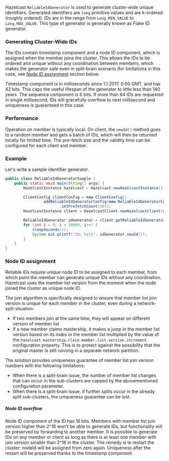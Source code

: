 
Hazelcast `ReliableIdGenerator` is used to generate cluster-wide unique identifiers. Generated identifiers are `long` primitive values and are k-ordered (roughly ordered). IDs are in the range from `Long.MIN_VALUE` to `Long.MAX_VALUE`. This type of generator is generally known as Flake ID generator.

### Generating Cluster-Wide IDs

The IDs contain timestamp component and a node ID component, which is assigned when the member joins the cluster. This allows the IDs to be ordered and unique without any coordination between members, which makes the generator safe even in split-brain scenario (for limitations in this case, see [Node ID assignment](#page_Node+ID+assignment) section below.

Timestamp component is in milliseconds since 1.1.2017, 0:00 GMT, and has 42 bits. This caps the useful lifespan of the generator to little less than 140 years. The sequence component is 6 bits. If more than 64 IDs are requested in single millisecond, IDs will gracefully overflow to next millisecond and uniqueness is guaranteed in this case.

### Performance

Operation on member is typically local. On client, the `newId()` method goes to a random member and gets a batch of IDs, which will then be returned locally for limited time. The pre-fetch size and the validity time can be configured for each client and member.

### Example

Let's write a sample identifier generator.

```java
public class ReliableIdGeneratorSample {
    public static void main(String[] args) {
        HazelcastInstance hazelcast = Hazelcast.newHazelcastInstance();

        ClientConfig clientConfig = new ClientConfig()
                .addReliableIdGeneratorConfig(new ReliableIdGeneratorConfig("idGenerator")
                        .setPrefetchCount(10));
        HazelcastInstance client = HazelcastClient.newHazelcastClient(clientConfig);

        ReliableIdGenerator idGenerator = client.getReliableIdGenerator("idGenerator");
        for (int i = 0; i < 10000; i++) {
            sleepSeconds(1);
            System.out.printf("Id: %s\n", idGenerator.newId());
        }
    }
}
```

### Node ID assignment

Reliable IDs require unique node ID to be assigned to each member, from which point the member can generate unique IDs without any coordination. Hazelcast uses the member list version from the moment when the node joined the cluster as unique node ID.

The join algorithm is specifically designed to ensure that member list join version is unique for each member in the cluster, even during a network-split situation:
* If two members join at the same time, they will appear on different version of member list
* If a new member claims mastership, it makes a jump in the member list version based on its index in the member list multiplied by the value of the `hazelcast.mastership.claim.member.list.version.increment` configuration property. This is to protect against the possibility that the original master is still running in a separate network partition.

The solution provides uniqueness guarantee of member list join version numbers with the following limitations:
* When there is a split-brain issue, the number of member list changes that can occur in the sub-clusters are capped by the abovementioned configuration parameter.
* When there is a split-brain issue, if further splits occur in the already split sub-clusters, the uniqueness guarantee can be lost.

##### Node ID overflow

Node ID component of the ID has 16 bits. Members with member list join version higher than 2^16 won't be able to generate IDs, but functionality will be preserved by forwarding to another member. It is possible to generate IDs on any member or client as long as there is at least one member with join version smaller than 2^16 in the cluster. The remedy is to restart the cluster: nodeId will be assigned from zero again. Uniqueness after the restart will be preserved thanks to the timestamp component.
